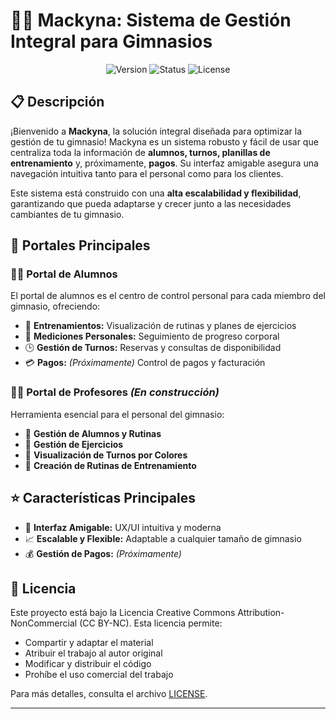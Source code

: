 # 🏋️‍♂️ Mackyna: Sistema de Gestión Integral para Gimnasios

<div align="center">

![Version](https://img.shields.io/badge/version-1.0-blue)
![Status](https://img.shields.io/badge/status-in%20development-yellow)
![License](https://img.shields.io/badge/license-CC--BY--NC-green)

</div>

## 📋 Descripción

¡Bienvenido a **Mackyna**, la solución integral diseñada para optimizar la gestión de tu gimnasio! Mackyna es un sistema robusto y fácil de usar que centraliza toda la información de **alumnos, turnos, planillas de entrenamiento** y, próximamente, **pagos**. Su interfaz amigable asegura una navegación intuitiva tanto para el personal como para los clientes.

Este sistema está construido con una **alta escalabilidad y flexibilidad**, garantizando que pueda adaptarse y crecer junto a las necesidades cambiantes de tu gimnasio.

## 🚪 Portales Principales

### 🏃‍♂️ Portal de Alumnos

El portal de alumnos es el centro de control personal para cada miembro del gimnasio, ofreciendo:

* 💪 **Entrenamientos:** Visualización de rutinas y planes de ejercicios
* 📏 **Mediciones Personales:** Seguimiento de progreso corporal
* 🕒 **Gestión de Turnos:** Reservas y consultas de disponibilidad
* 💳 **Pagos:** *(Próximamente)* Control de pagos y facturación

### 👨‍🏫 Portal de Profesores *(En construcción)*

Herramienta esencial para el personal del gimnasio:

* 👥 **Gestión de Alumnos y Rutinas**
* 🎯 **Gestión de Ejercicios**
* 🎨 **Visualización de Turnos por Colores**
* 📝 **Creación de Rutinas de Entrenamiento**

## ⭐ Características Principales

* 🎨 **Interfaz Amigable:** UX/UI intuitiva y moderna
* 📈 **Escalable y Flexible:** Adaptable a cualquier tamaño de gimnasio
* 💰 **Gestión de Pagos:** *(Próximamente)*

## 📄 Licencia

Este proyecto está bajo la Licencia Creative Commons Attribution-NonCommercial (CC BY-NC). Esta licencia permite:
* Compartir y adaptar el material
* Atribuir el trabajo al autor original
* Modificar y distribuir el código
* Prohíbe el uso comercial del trabajo

Para más detalles, consulta el archivo [LICENSE](LICENSE).
<div align="center">

---

</div>
